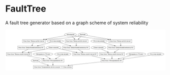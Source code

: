 # FaultTree

A fault tree generator based on a graph scheme of system reliability

![](docs/demo.jpg)
